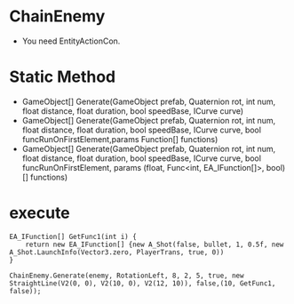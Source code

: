 # ChainEnemy
* You need EntityActionCon.

# Static Method

* GameObject[] Generate(GameObject prefab, Quaternion rot, int num, float distance, float duration, bool speedBase, ICurve curve)
* GameObject[] Generate(GameObject prefab, Quaternion rot, int num, float distance, float duration, bool speedBase, ICurve curve, bool funcRunOnFirstElement,params Function[] functions)
* GameObject[] Generate(GameObject prefab, Quaternion rot, int num, float distance, float duration, bool speedBase, ICurve curve, bool funcRunOnFirstElement, params (float, Func<int, EA_IFunction[]>, bool)[] functions)

# execute

```
EA_IFunction[] GetFunc1(int i) {
    return new EA_IFunction[] {new A_Shot(false, bullet, 1, 0.5f, new A_Shot.LaunchInfo(Vector3.zero, PlayerTrans, true, 0))
}

ChainEnemy.Generate(enemy, RotationLeft, 8, 2, 5, true, new StraightLine(V2(0, 0), V2(10, 0), V2(12, 10)), false,(10, GetFunc1, false));
```
